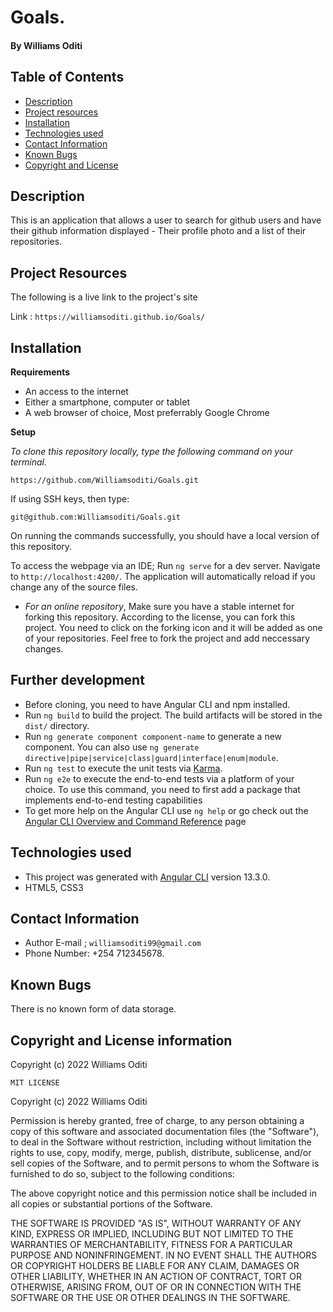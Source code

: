 # Goals.
#### By **Williams Oditi**
## Table of Contents
+ [Description](#Description)
+ [Project resources](#project-resources)
+ [Installation](#installation)
+ [Technologies used](#technologies-used)
+ [Contact Information](#contact-information)
+ [Known Bugs](#known-bugs)
+ [Copyright and License](#copyright-and-license-information) 

## Description
This is an application that allows a user to search for github users and have their github information displayed - Their profile photo and a list of their repositories.

## Project Resources
The following is a live link to the project's site

Link : `https://williamsoditi.github.io/Goals/`
## Installation
**Requirements**
+ An access to the internet
+ Either a smartphone, computer or tablet
+ A web browser of choice, Most preferrably Google Chrome

**Setup**

*To clone this repository locally, type the following command on your terminal.*

`https://github.com/Williamsoditi/Goals.git`

If using SSH keys, then type:

`git@github.com:Williamsoditi/Goals.git`

On running the commands successfully, you should have a local version of this repository.

To access the webpage via an IDE;
Run `ng serve` for a dev server. Navigate to `http://localhost:4200/`. The application will automatically reload if you change any of the source files.

+ *For an online repository*,
Make sure you have a stable internet for forking this repository.
According to the license, you can fork this project. You need to click on the forking icon and it will be added as one of your repositories.
Feel free to fork the project and add neccessary changes.

## Further development
* Before cloning, you need to have Angular CLI and npm installed.
* Run `ng build` to build the project. The build artifacts will be stored in the `dist/` directory.
* Run `ng generate component component-name` to generate a new component. You can also use `ng generate directive|pipe|service|class|guard|interface|enum|module`.
* Run `ng test` to execute the unit tests via [Karma](https://karma-runner.github.io).
* Run `ng e2e` to execute the end-to-end tests via a platform of your choice. To use this command, you need to first add a package that implements end-to-end testing capabilities
* To get more help on the Angular CLI use `ng help` or go check out the [Angular CLI Overview and Command Reference](https://angular.io/cli) page

## Technologies used
+ This project was generated with [Angular CLI](https://github.com/angular/angular-cli) version 13.3.0.
+ HTML5, CSS3

## Contact Information
+ Author E-mail ; `williamsoditi99@gmail.com `
+ Phone Number: +254 712345678.

## Known Bugs
There is no known form of data storage.

## Copyright and License information
Copyright (c) 2022 Williams Oditi

`MIT LICENSE`

Copyright (c) 2022 Williams Oditi

Permission is hereby granted, free of charge, to any person obtaining a copy
of this software and associated documentation files (the "Software"), to deal
in the Software without restriction, including without limitation the rights
to use, copy, modify, merge, publish, distribute, sublicense, and/or sell
copies of the Software, and to permit persons to whom the Software is
furnished to do so, subject to the following conditions:

The above copyright notice and this permission notice shall be included in all
copies or substantial portions of the Software.

THE SOFTWARE IS PROVIDED "AS IS", WITHOUT WARRANTY OF ANY KIND, EXPRESS OR
IMPLIED, INCLUDING BUT NOT LIMITED TO THE WARRANTIES OF MERCHANTABILITY,
FITNESS FOR A PARTICULAR PURPOSE AND NONINFRINGEMENT. IN NO EVENT SHALL THE
AUTHORS OR COPYRIGHT HOLDERS BE LIABLE FOR ANY CLAIM, DAMAGES OR OTHER
LIABILITY, WHETHER IN AN ACTION OF CONTRACT, TORT OR OTHERWISE, ARISING FROM,
OUT OF OR IN CONNECTION WITH THE SOFTWARE OR THE USE OR OTHER DEALINGS IN THE
SOFTWARE.

